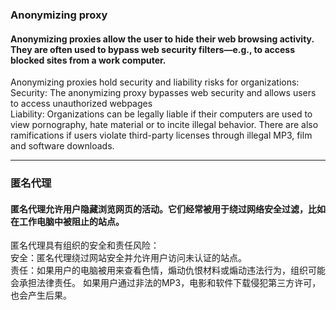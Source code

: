 ### Anonymizing proxy  
#### Anonymizing proxies allow the user to hide their web browsing activity. They are often used to bypass web security filters—e.g., to access blocked sites from a work computer.
Anonymizing proxies hold security and liability risks for organizations:  
Security: The anonymizing proxy bypasses web security and allows users to access unauthorized webpages  
Liability: Organizations can be legally liable if their computers are used to view pornography, hate material or to incite illegal behavior. There are also ramifications if users violate third-party licenses through illegal MP3, film and software downloads.

---
### 匿名代理
#### 匿名代理允许用户隐藏浏览网页的活动。它们经常被用于绕过网络安全过滤，比如在工作电脑中被阻止的站点。
匿名代理具有组织的安全和责任风险：  
安全：匿名代理绕过网站安全并允许用户访问未认证的站点。  
责任：如果用户的电脑被用来查看色情，煽动仇恨材料或煽动违法行为，组织可能会承担法律责任。 如果用户通过非法的MP3，电影和软件下载侵犯第三方许可，也会产生后果。
